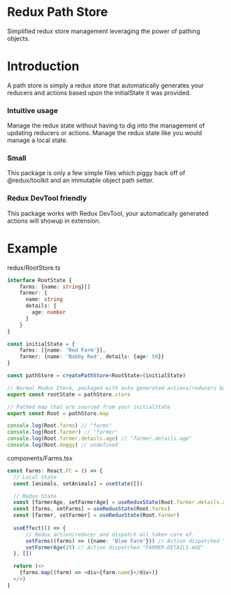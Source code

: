 # Redux Path Store
Simplified redux store management leveraging the power of pathing objects.

# Introduction
A path store is simply a redux store that automatically generates your reducers
and actions based upon the initialState it was provided.

### Intuitive usage
Manage the redux state without having to dig into the management of
updating reducers or actions. Manage the redux state like you would manage a local state.

### Small
This package is only a few simple files which piggy back off of @redux/toolkit
and an immutable object path setter.

### Redux DevTool friendly
This package works with Redux DevTool, your automatically generated actions will
showup in extension.

# Example

redux/RootStore.ts
```typescript
interface RootState {
    farms: {name: string}[]
    farmer: {
      name: string
      details: {
        age: number
      }
    }
}

const initialState = {
    farms: [{name: 'Red Farm'}],
    farmer: {name: 'Bobby Red', details: {age: 50}}
}

const pathStore = createPathStore<RootState>(initialState)

// Normal Redux Store, packaged with auto generated actions/reducers based upon initialState.
export const rootState = pathStore.store

// Pathed map that are sourced from your initialState
export const Root = pathStore.map

console.log(Root.farms) // "farms"
console.log(Root.farmer) // "farmer"
console.log(Root.farmer.details.age) // "farmer.details.age"
console.log(Root.doggy) // undefined
```

components/Farms.tsx
```typescript
const Farms: React.FC = () => {
  // Local State
  const [animals, setAnimals] = useState([])

  // Redux State
  const [farmerAge, setFarmerAge] = useReduxState(Root.farmer.details.age)
  const [farms, setFarms] = useReduxState(Root.farms)
  const [farmer, setFarmer] = useReduxState(Root.farmer)
  
  useEffect(() => {
      // Redux action/reducer and dispatch all taken care of.
      setFarms((farms) => ({name: 'Blue Farm'})) // Action dispatched "FARMS"
      setFarmerAge(25) // Action dispatched "FARMER-DETAILS-AGE"
  }, [])

  return (<>
    {farms.map((farm) => <div>{farm.name}</div>)}
  </>)
}
```
